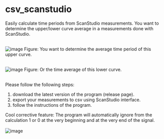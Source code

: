 # csv_scanstudio
Easily calculate time periods from ScanStudio measurements.
You want to determine the upper/lower curve average in a measurements done with ScanStudio.<br></br>

![image](https://github.com/ProSurfer73/csv_scanstudio/assets/56694323/d7fe1f98-f18e-4fbf-93e5-d241afa497a9)
Figure: You want to determine the average time period of this upper curve.<br></br>

![image](https://github.com/ProSurfer73/csv_scanstudio/assets/56694323/2fbaed21-f2ba-4e10-b95b-b507c802c11b)
Figure: Or the time average of this lower curve.<br></br>

Please follow the following steps:
1) download the latest version of the program (release page).
2) export your measurements to csv using ScanStudio interface.
3) follow the instructions of the program.

Cool corrective feature:
The program will automatically ignore from the calculation 1 or 0 at the very beginning and at the very end of the signal.<br></br>
![image](https://github.com/ProSurfer73/csv_scanstudio/assets/56694323/196a094a-da46-4ef1-9558-020d71915c3e)


